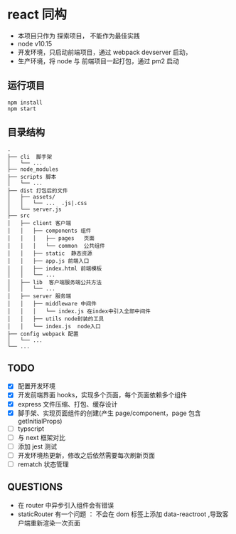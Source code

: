 # react 同构

- 本项目只作为 探索项目， 不能作为最佳实践
- node v10.15
- 开发环境，只启动前端项目，通过 webpack devserver 启动，
- 生产环境，将 node 与 前端项目一起打包，通过 pm2 启动

## 运行项目

```
npm install
npm start
```

## 目录结构

```
.
├── cli  脚手架
│   └── ...
├── node_modules
├── scripts 脚本
│   └── ...
├── dist 打包后的文件
│   ├── assets/
│   │   └── ...  .js|.css
│   └── server.js
├── src
│   ├── client 客户端
│   │   ├── components 组件
│   │   │   ├── pages   页面
│   │   │   └── common  公共组件
│   │   ├── static  静态资源
│   │   ├── app.js 前端入口
│   │   ├── index.html 前端模板
│   │   └── ...
│   ├── lib  客户端服务端公共方法
│   │   └── ...
│   ├── server 服务端
│   │   ├── middleware 中间件
│   │   │   └── index.js 在index中引入全部中间件
│   │   ├── utils node封装的工具
│   │   └── index.js  node入口
├── config webpack 配置
│   └── ...
└── ...
```

## TODO

- [x] 配置开发环境
- [x] 开发前端界面 hooks，实现多个页面，每个页面依赖多个组件
- [x] express 文件压缩、打包、缓存设计
- [x] 脚手架、实现页面组件的创建(产生 page/component，page 包含 getInitialProps)
- [ ] typscript
- [ ] 与 next 框架对比
- [ ] 添加 jest 测试
- [ ] 开发环境热更新，修改之后依然需要每次刷新页面
- [ ] rematch 状态管理

## QUESTIONS

- 在 router 中异步引入组件会有错误
- staticRouter 有一个问题 ： 不会在 dom 标签上添加 data-reactroot ,导致客户端重新渲染一次页面
